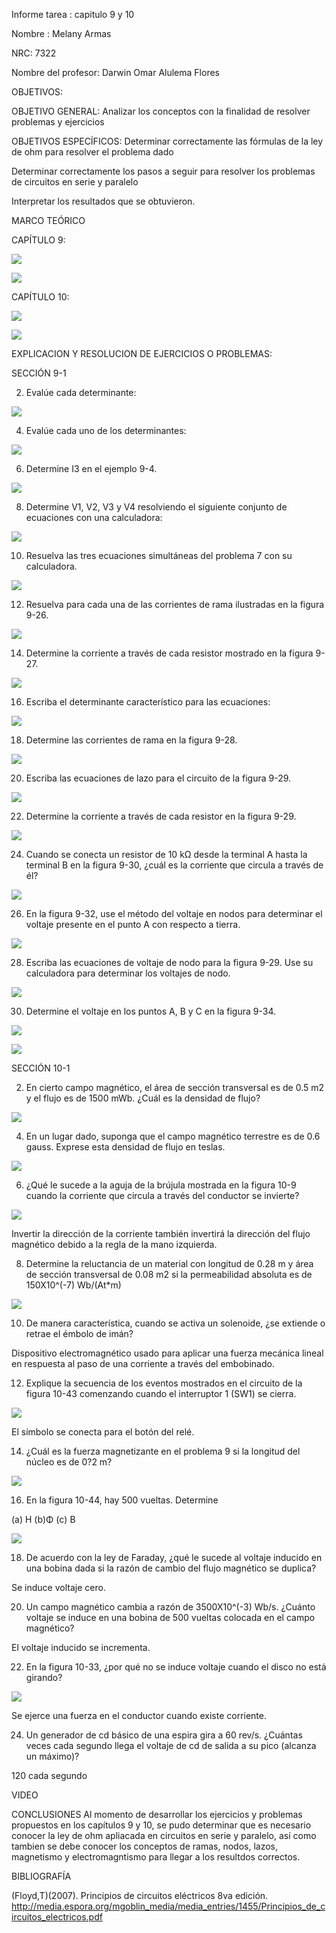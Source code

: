 Informe tarea : capitulo 9 y 10

Nombre : Melany Armas

NRC: 7322

Nombre del profesor: Darwin Omar Alulema Flores

OBJETIVOS:

OBJETIVO GENERAL: Analizar los conceptos con la finalidad de resolver problemas y ejercicios

OBJETIVOS ESPECÍFICOS: Determinar correctamente las fórmulas de la ley de ohm para resolver el problema dado

Determinar correctamente los pasos a seguir para resolver los problemas de circuitos en serie y paralelo

Interpretar los resultados que se obtuvieron.

MARCO TEÓRICO

CAPÍTULO 9:

![](https://github.com/MelanyArmas/Tarea-5/blob/main/An%C3%A1lisis%20de%20ramas%2C%20lazos%20y%20nodos.png)

![](https://github.com/MelanyArmas/Tarea-5/blob/main/An%C3%A1lisis%20de%20ramas%2C%20lazos%20y%20nodos%20(1).png)

CAPÍTULO 10:

![](https://github.com/MelanyArmas/Tarea-5/blob/main/MAGNETISMO%20Y%20ELECTROMAGNETISMO.png)

![](https://github.com/MelanyArmas/Tarea-5/blob/main/MAGNETISMO%20Y%20ELECTROMAGNETISMO.png)

EXPLICACION Y RESOLUCION DE EJERCICIOS O PROBLEMAS:

SECCIÓN 9-1

2. Evalúe cada determinante:

![](https://github.com/MelanyArmas/Tarea-5/blob/main/EJ%202.jpg)

4. Evalúe cada uno de los determinantes:

![](https://github.com/MelanyArmas/Tarea-5/blob/main/EJ%204.jpg)

6. Determine I3 en el ejemplo 9-4. 

![](https://github.com/MelanyArmas/Tarea-5/blob/main/EJ%206.jpg)

8. Determine V1, V2, V3 y V4 resolviendo el siguiente conjunto de ecuaciones con una calculadora:

![](https://github.com/MelanyArmas/Tarea-5/blob/main/EJ%208.jpg)

10. Resuelva las tres ecuaciones simultáneas del problema 7 con su calculadora.

![](https://github.com/MelanyArmas/Tarea-5/blob/main/EJ%2010.jpg)

12. Resuelva para cada una de las corrientes de rama ilustradas en la figura 9-26.

![](https://github.com/MelanyArmas/Tarea-5/blob/main/EJ%2012.jpg)

14. Determine la corriente a través de cada resistor mostrado en la figura 9-27.

![](https://github.com/MelanyArmas/Tarea-5/blob/main/EJ%2014.jpg)

16. Escriba el determinante característico para las ecuaciones:

![](https://github.com/MelanyArmas/Tarea-5/blob/main/EJ%2016.jpg)

18. Determine las corrientes de rama en la figura 9-28.

![](https://github.com/MelanyArmas/Tarea-5/blob/main/EJ%2018.jpg)

20. Escriba las ecuaciones de lazo para el circuito de la figura 9-29.

![](https://github.com/MelanyArmas/Tarea-5/blob/main/EJ%2020.jpg)

22. Determine la corriente a través de cada resistor en la figura 9-29.

![](https://github.com/MelanyArmas/Tarea-5/blob/main/EJ%2022.jpg)

24. Cuando se conecta un resistor de 10 kΩ desde la terminal A hasta la terminal B en la figura 9-30, ¿cuál es la corriente que circula a través de él?

![](https://github.com/MelanyArmas/Tarea-5/blob/main/EJ%2024.jpg)

26. En la figura 9-32, use el método del voltaje en nodos para determinar el voltaje presente en el punto A con respecto a tierra. 

![](https://github.com/MelanyArmas/Tarea-5/blob/main/EJ%2026.jpg)

28. Escriba las ecuaciones de voltaje de nodo para la figura 9-29. Use su calculadora para determinar los voltajes de nodo.

![](https://github.com/MelanyArmas/Tarea-5/blob/main/EJ%2028.jpg)

30. Determine el voltaje en los puntos A, B y C en la figura 9-34.

![](https://github.com/MelanyArmas/Tarea-5/blob/main/EJ%2030%20a.jpg)

![](https://github.com/MelanyArmas/Tarea-5/blob/main/EJ%2030%20b.jpg)

SECCIÓN 10-1

2. En cierto campo magnético, el área de sección transversal es de 0.5 m2 y el flujo es de 1500 mWb. ¿Cuál es la densidad de flujo?

![](https://github.com/MelanyArmas/Tarea-5/blob/main/EJ%202%20S2.jpg)

4. En un lugar dado, suponga que el campo magnético terrestre es de 0.6 gauss. Exprese esta densidad de flujo en teslas.

![](https://github.com/MelanyArmas/Tarea-5/blob/main/EJ%204%20S2.jpg)

6. ¿Qué le sucede a la aguja de la brújula mostrada en la figura 10-9 cuando la corriente que circula a través del conductor se invierte?

![](https://github.com/MelanyArmas/Tarea-5/blob/main/EJ%206%20S2.jpg)

 Invertir la dirección de la corriente también invertirá la dirección del flujo magnético debido a la regla de la mano izquierda.
 
8. Determine la reluctancia de un material con longitud de 0.28 m y área de sección transversal de 0.08 m2 si la permeabilidad absoluta es de 150X10^(-7)  Wb/(At*m)

![](https://github.com/MelanyArmas/Tarea-5/blob/main/EJ%208%20S2.jpg)

10. De manera característica, cuando se activa un solenoide, ¿se extiende o retrae el émbolo de imán?

Dispositivo electromagnético usado para aplicar una fuerza mecánica lineal en respuesta al paso de una corriente a través del embobinado.

12. Explique la secuencia de los eventos mostrados en el circuito de la figura 10-43 comenzando cuando el interruptor 1 (SW1) se cierra.

![](https://github.com/MelanyArmas/Tarea-5/blob/main/EJ%2012%20S2.jpg)

El símbolo se conecta para el botón del relé.

14. ¿Cuál es la fuerza magnetizante en el problema 9 si la longitud del núcleo es de 0?2 m?

![](https://github.com/MelanyArmas/Tarea-5/blob/main/EJ%2014%20S2.jpg)

16. En la figura 10-44, hay 500 vueltas. Determine

(a) H (b)Φ (c) B

![](https://github.com/MelanyArmas/Tarea-5/blob/main/EJ%2016%20S2.jpg)

18. De acuerdo con la ley de Faraday, ¿qué le sucede al voltaje inducido en una bobina dada si la razón de cambio del flujo magnético se duplica?

Se induce voltaje cero.

20. Un campo magnético cambia a razón de 3500X10^(-3)  Wb/s. ¿Cuánto voltaje se induce en una bobina de 500 vueltas colocada en el campo magnético?

El voltaje inducido se incrementa.

22. En la figura 10-33, ¿por qué no se induce voltaje cuando el disco no está girando?

![](https://github.com/MelanyArmas/Tarea-5/blob/main/EJ%2022%20S2.jpg)

Se ejerce una fuerza en el conductor cuando existe corriente.

24. Un generador de cd básico de una espira gira a 60 rev/s. ¿Cuántas veces cada segundo llega el voltaje de cd de salida a su pico (alcanza un máximo)?

120 cada segundo

VIDEO



CONCLUSIONES Al momento de desarrollar los ejercicios y problemas propuestos en los capítulos 9 y 10, se pudo determinar que es necesario conocer la ley de ohm apliacada en circuitos en serie y paralelo, así como tambien se debe conocer los conceptos de ramas, nodos, lazos, magnetismo y electromagntismo para llegar a los resultdos correctos.

BIBLIOGRAFÍA

(Floyd,T)(2007). Principios de circuitos eléctricos 8va edición. http://media.espora.org/mgoblin_media/media_entries/1455/Principios_de_circuitos_electricos.pdf
